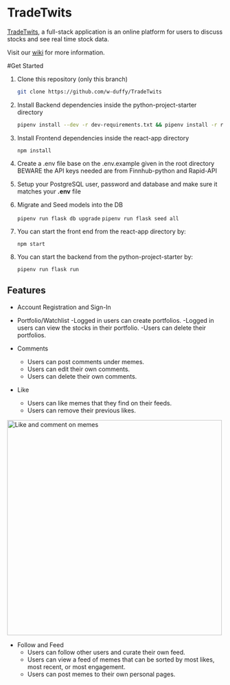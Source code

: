 # TradeTwits
[TradeTwits](http://tradetwits.herokuapp.com/), a full-stack application is an online platform for users to discuss stocks and see real time stock data.

Visit our [wiki](https://github.com/w-duffy/TradeTwits/wiki) for more information.

#Get Started

1. Clone this repository (only this branch)

   ```bash
   git clone https://github.com/w-duffy/TradeTwits
   ```

2. Install Backend dependencies inside the python-project-starter directory

      ```bash
      pipenv install --dev -r dev-requirements.txt && pipenv install -r requirements.txt     
      ```
3. Install Frontend dependencies inside the react-app directory

     ```npm install```


4. Create a .env file base on the .env.example given in the root directory BEWARE the API keys needed are from Finnhub-python and Rapid-API

5. Setup your PostgreSQL user, password and database and make sure it matches your **.env** file

6. Migrate and Seed models into the DB

     ```pipenv run flask db upgrade```
     ```pipenv run flask seed all```

7. You can start the front end from the react-app directory by:

     ```npm start```

8. You can start the backend from the python-project-starter by:

     ```pipenv run flask run```
     
## Features
 - Account Registration and Sign-In

 - Portfolio/Watchlist
    -Logged in users can create portfolios.
    -Logged in users can view the stocks in their portfolio.
    -Users can delete their portfolios.

 - Comments
   - Users can post comments under memes.
   - Users can edit their own comments.
   - Users can delete their own comments.
 - Like
   - Users can like memes that they find on their feeds.
   - Users can remove their previous likes.

 <img src="./public/images/documentation/like-and-comment.gif" height=500 alt="Like and comment on memes">

 - Follow and Feed
   - Users can follow other users and curate their own feed.
   - Users can view a feed of memes that can be sorted by most likes, most recent, or most engagement.
   - Users can post memes to their own personal pages.

